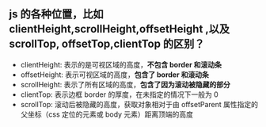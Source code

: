 ## js 的各种位置，比如 clientHeight,scrollHeight,offsetHeight ,以及 scrollTop, offsetTop,clientTop 的区别？

- clientHeight: 表示的是可视区域的高度，**不包含 border 和滚动条**
- offsetHeight: 表示可视区域的高度，**包含了 border 和滚动条**
- scrollHeight: 表示了所有区域的高度，**包含了因为滚动被隐藏的部分**
- clientTop: 表示边框 border 的厚度，在未指定的情况下一般为 0
- scrollTop: 滚动后被隐藏的高度，获取对象相对于由 offsetParent 属性指定的父坐标（css 定位的元素或 body 元素）距离顶端的高度
